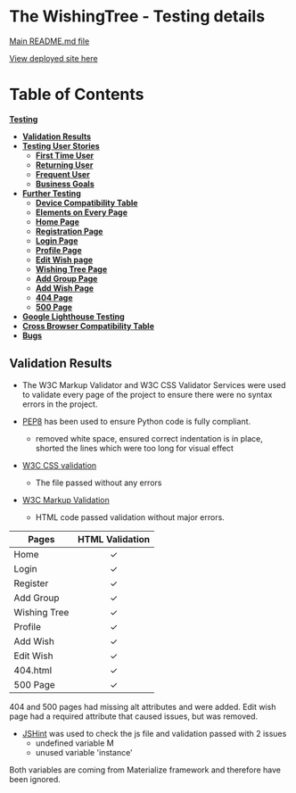 # The WishingTree - Testing details

[Main README.md file](README.md)

[View deployed site here](https://scooter-circle.herokuapp.com/)

# Table of Contents

[**Testing**](#testing)
   - [**Validation Results**](#validation-results)
   - [**Testing User Stories**](#user-stories-testing)
        - [**First Time User**](#first-time-user)
        - [**Returning User**](#returning-user)
        - [**Frequent User**](#frequent-user)
        - [**Business Goals**](#business-goals)
   - [**Further Testing**](#further-testing)
      - [**Device Compatibility Table**](#device-compatibility-table)
      - [**Elements on Every Page**](#elements-on-every-page)
      - [**Home Page**](#home-page)
      - [**Registration Page**](#registration-page)
      - [**Login Page**](#login-page)
      - [**Profile Page**](#profile-page)
      - [**Edit Wish page**](#edit-review)
      - [**Wishing Tree Page**](#products-page)
      - [**Add Group Page**](#add-product) 
      - [**Add Wish Page**](#edit-product) 
      - [**404 Page**](#404-page)
      - [**500 Page**](#500-page)
   - [**Google Lighthouse Testing**](#google-lighthouse-testing)
   - [**Cross Browser Compatibility Table**](#cross-browser-compatibility-table)
   - [**Bugs**](#bugs)

## Validation Results

- The W3C Markup Validator and W3C CSS Validator Services were used to validate every page of the project to ensure there were no syntax errors in the project.

- [PEP8](http://pep8online.com/) has been used to ensure Python code is fully compliant.
    - removed white space, ensured correct indentation is in place, shorted the lines which were too long for visual effect

- [W3C CSS validation](https://jigsaw.w3.org/css-validator/)
  - The file passed without any errors

- [W3C Markup Validation](https://validator.w3.org/)
   - HTML code passed validation without major errors.
   
| Pages    |<strong>HTML Validation</strong>|
|----------|:---------------------:|
| Home     | &check; | 
| Login   | &check; |  
| Register    | &check; | 
| Add Group | &check; | 
| Wishing Tree | &check; |
| Profile | &check; | 
| Add Wish | &check; | 
| Edit Wish | &check; | 
| 404.html | &check; | 
| 500 Page | &check; |

404 and 500 pages had missing alt attributes and were added. Edit wish page had a required attribute that caused issues, but was removed.


- [JSHint](https://jshint.com/) was used to check the js file and validation passed with 2 issues
    - undefined variable M 
    - unused variable 'instance'

 Both variables are coming from Materialize framework and therefore have been ignored.